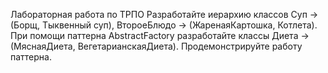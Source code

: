 Лабораторная работа по ТРПО
Разработайте иерархию классов Суп → (Борщ, Тыквенный суп),
ВтороеБлюдо → (ЖаренаяКартошка, Котлета). При помощи паттерна AbstractFactory
разработайте классы Диета → (МяснаяДиета, ВегетарианскаяДиета). Продемонстрируйте
работу паттерна.
